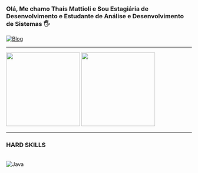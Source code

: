 ### Olá, Me chamo Thaís Mattioli e Sou Estagiária de Desenvolvimento e Estudante de Análise e Desenvolvimento de Sistemas 🖐️


[![Blog](https://img.shields.io/badge/LinkedIn-0077B5?style=for-the-badge&logo=linkedin&logoColor=white)](https://www.linkedin.com/in/tha%C3%ADs-de-souza-mattioli-600bb9323/)


<hr / > 

<div>
<img height="200em" src="https://github-readme-stats.vercel.app/api?username=DanielMacedo7&layout=compact&show_icons=true&theme=dark" />
<img height="200em" src="https://github-readme-stats.vercel.app/api/top-langs/?username=Thaís_Mattioli&layout=compact&langs_count=8&theme=dark&hide=css,scss,html,tex,makefile,ShaderLab,HLSL" />
</div>

<hr />

### HARD SKILLS

<div style ="display: inline_block"><br/>
<img align="center" alt="Java" src="https://img.shields.io/badge/Java-ED8B00?style=for-the-badge&logo=openjdk&logoColor=white"/>

</div>
